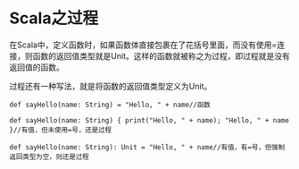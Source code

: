 # Scala之过程

在Scala中，定义函数时，如果函数体直接包裹在了花括号里面，而没有使用=连接，则函数的返回值类型就是Unit。这样的函数就被称之为过程，即过程就是没有返回值的函数。

过程还有一种写法，就是将函数的返回值类型定义为Unit。

```
def sayHello(name: String) = "Hello, " + name//函数

def sayHello(name: String) { print("Hello, " + name); "Hello, " + name }//有值，但未使用=号，还是过程

def sayHello(name: String): Unit = "Hello, " + name//有值，有=号，但强制返回类型为空，则还是过程

```


<!--
create time: 2018-03-08 19:51:14
Author: Alfred

This file is created by Marboo<http://marboo.io> template file $MARBOO_HOME/.media/starts/default.md
本文件由 Marboo<http://marboo.io> 模板文件 $MARBOO_HOME/.media/starts/default.md 创建
-->

